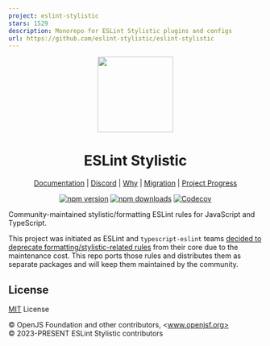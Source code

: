 ```yaml
---
project: eslint-stylistic
stars: 1529
description: Monorepo for ESLint Stylistic plugins and configs
url: https://github.com/eslint-stylistic/eslint-stylistic
---
```


<p align="center">
<img src="./docs/public/logo.svg" width="150">
</p>

<h1 align="center">ESLint Stylistic</h1>

<p align="center">
<a href="https://eslint.style">Documentation</a> |
<a href="https://eslint.style/chat">Discord</a> |
<a href="https://eslint.style/guide/why">Why</a> |
<a href="https://eslint.style/guide/migration">Migration</a> |
<a href="https://eslint.style/contribute/project-progress">Project Progress</a>
</p>

<p align="center">
<a href="https://npmjs.com/package/@stylistic/eslint-plugin-js"><img src="https://img.shields.io/npm/v/@stylistic/eslint-plugin-js?style=flat&colorA=1B3C4A&colorB=32A9C3" alt="npm version"></a>
<a href="https://npmjs.com/package/@stylistic/eslint-plugin-js"><img src="https://img.shields.io/npm/dm/@stylistic/eslint-plugin-js?style=flat&colorA=1B3C4A&colorB=32A9C3" alt="npm downloads"></a>
<a href="https://app.codecov.io/gh/eslint-stylistic/eslint-stylistic"><img alt="Codecov" src="https://img.shields.io/codecov/c/github/eslint-stylistic/eslint-stylistic?token=B85J0E2I7I&style=flat&labelColor=1B3C4A&color=32A9C3&precision=1"></a>
</p>

Community-maintained stylistic/formatting ESLint rules for JavaScript and TypeScript.

This project was initiated as ESLint and `typescript-eslint` teams [decided to deprecate formatting/stylistic-related rules](https://github.com/eslint/eslint/issues/17522) from their core due to the maintenance cost. This repo ports those rules and distributes them as separate packages and will keep them maintained by the community.

## License

[MIT](./LICENSE) License

&copy; OpenJS Foundation and other contributors, <www.openjsf.org><br>
&copy; 2023-PRESENT ESLint Stylistic contributors

